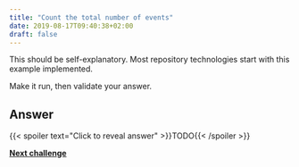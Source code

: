 ```yaml
---
title: "Count the total number of events"
date: 2019-08-17T09:40:38+02:00
draft: false
---
```


This should be self-explanatory. Most repository technologies start with this example implemented.

Make it run, then validate your answer.

## Answer

{{< spoiler text="Click to reveal answer" >}}TODO{{< /spoiler >}}

**[Next challenge](/challenge/count_number_of_registered_players)**
